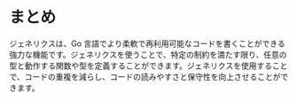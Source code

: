 # まとめ

ジェネリクスは、Go 言語でより柔軟で再利用可能なコードを書くことができる強力な機能です。ジェネリクスを使うことで、特定の制約を満たす限り、任意の型と動作する関数や型を定義することができます。ジェネリクスを使用することで、コードの重複を減らし、コードの読みやすさと保守性を向上させることができます。
